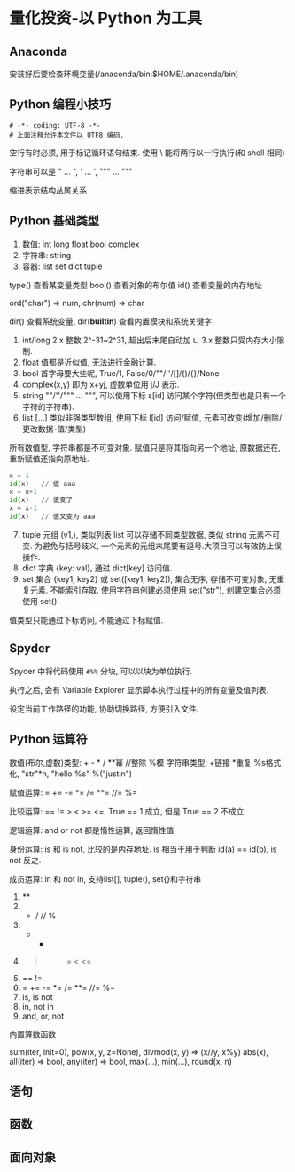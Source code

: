 # 量化投资-以 Python 为工具

## Anaconda

安装好后要检查环境变量(/anaconda/bin:$HOME/.anaconda/bin)

## Python 编程小技巧

```
# -*- coding: UTF-8 -*-
# 上面注释允许本文件以 UTF8 编码.
```

空行有时必须, 用于标记循环语句结束.
使用 \ 能将两行以一行执行(和 shell 相同)

字符串可以是 " ... ", ' ... ', """ ... """

缩进表示结构丛属关系

## Python 基础类型

1. 数值: int long float bool complex
2. 字符串: string
3. 容器: list set dict tuple

type() 查看某变量类型
bool() 查看对象的布尔值
id() 查看变量的内存地址

ord("char") => num, chr(num) => char

dir() 查看系统变量, dir(__builtin__) 查看内置模块和系统关键字

1. int/long 2.x 整数 2^-31~2^31, 超出后末尾自动加 `L`; 3.x 整数只受内存大小限制.
2. float 值都是近似值, 无法进行金融计算.
3. bool 首字母要大些呢, True/1, False/0/""/''/[]/()/{}/None 
4. complex(x,y) 即为 x+yj, 虚数单位用 j/J 表示.
5. string ""/''/""" ... """, 可以使用下标 s[id] 访问某个字符(但类型也是只有一个字符的字符串).
6. list [...] 类似非强类型数组, 使用下标 l[id] 访问/赋值, 元素可改变(增加/删除/更改数据-值/类型)

  所有数值型, 字符串都是不可变对象. 
  赋值只是将其指向另一个地址, 原数据还在, 重新赋值还指向原地址.

  ```python
  x = 1
  id(x)   // 值 aaa
  x = x+1
  id(x)   // 值变了
  x = x-1
  id(x)   // 值又变为 aaa
  ```

7. tuple 元组 (v1,), 类似列表 list 可以存储不同类型数据, 类似 string 元素不可变. 为避免与括号歧义, 一个元素的元组末尾要有逗号.大项目可以有效防止误操作.
8. dict 字典 {key: val}, 通过 dict[key] 访问值.
9. set 集合 {key1, key2} 或 set([key1, key2]), 集合无序, 存储不可变对象, 无重复元素. 不能索引存取. 使用字符串创建必须使用 set("str"), 创建空集合必须使用 set().

值类型只能通过下标访问, 不能通过下标赋值.


## Spyder

Spyder 中将代码使用 `#%%` 分块, 可以以块为单位执行.

执行之后, 会有 Variable Explorer 显示脚本执行过程中的所有变量及值列表.

设定当前工作路径的功能, 协助切换路径, 方便引入文件.

## Python 运算符

数值(布尔,虚数)类型: + - * / **幂 //整除 %模
字符串类型: +链接 *重复 %s格式化, "str"*n, "hello %s" %("justin")

赋值运算: = += -= *= /= **= //= %=

比较运算: == != > < >= <=, True == 1 成立, 但是 True == 2 不成立

逻辑运算: and or not 都是惰性运算, 返回惰性值

身份运算: is 和 is not, 比较的是内存地址. is 相当于用于判断 id(a) == id(b), is not 反之.

成员运算: in 和 not in, 支持list[], tuple(), set{}和字符串

1. ** 
2. * / // %
3. + -
4. > >= < <=
5. == !=
6. = += -= *= /= **= //= %=
7. is, is not
8. in, not in
9. and, or, not

内置算数函数

sum(iter, init=0), pow(x, y, z=None), divmod(x, y) => (x//y, x%y)
abs(x), all(iter) => bool, any(iter) => bool, max(...), min(...), round(x, n)

## 语句



## 函数

## 面向对象



